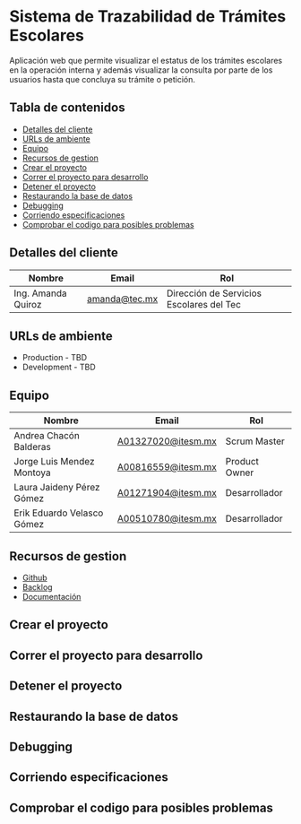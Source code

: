 # Sistema de Trazabilidad de Trámites Escolares

Aplicación web que permite visualizar el estatus de los trámites escolares en la operación interna y además visualizar la consulta por parte de los usuarios hasta que concluya su trámite o petición.

## Tabla de contenidos

* [Detalles del cliente](#detalles-del-cliente)
* [URLs de ambiente](#urls-de-ambiente)
* [Equipo](#equipo)
* [Recursos de gestion](#recursos-de-gestion)
* [Crear el proyecto](#crear-el-proyecto)
* [Correr el proyecto para desarrollo](#correr-el-proyecto-para-desarrollo)
* [Detener el proyecto](#detener-el-proyecto)
* [Restaurando la base de datos](#restaurando-la-base-de-datos)
* [Debugging](#debugging)
* [Corriendo especificaciones](#corriendo-especificaciones)
* [Comprobar el codigo para posibles problemas](#comprobar-el-codigo-para-posibles-problemas)

## Detalles del cliente

| Nombre | Email | Rol |
| ------- | ----- | --- |
| Ing. Amanda Quiroz | amanda@tec.mx | Dirección de Servicios Escolares del Tec |

## URLs de ambiente

* Production - TBD
* Development - TBD

## Equipo

| Nombre | Email | Rol |
| ------- | ----- | --- |
| Andrea Chacón Balderas | A01327020@itesm.mx | Scrum Master |
| Jorge Luis Mendez Montoya | A00816559@itesm.mx | Product Owner |
| Laura Jaideny Pérez Gómez | A01271904@itesm.mx | Desarrollador |
| Erik Eduardo Velasco Gómez | A00510780@itesm.mx | Desarrollador |

## Recursos de gestion

* [Github](https://github.com/ProyectoIntegrador2018/Sistema-de-Trazabilidad-de-Tramites-Escolares)
* [Backlog](https://github.com/ProyectoIntegrador2018/Sistema-de-Trazabilidad-de-Tramites-Escolares/projects/2)
* [Documentación](https://drive.google.com/drive/folders/15AvY0wG4RHUDM6egkHuAgLJnr3TcDuRj?usp=sharing)

## Crear el proyecto

## Correr el proyecto para desarrollo

## Detener el proyecto

## Restaurando la base de datos

## Debugging

## Corriendo especificaciones

## Comprobar el codigo para posibles problemas
